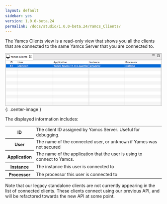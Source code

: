 ```yaml
---
layout: default
sidebar: yes
version: 1.0.0-beta.24
permalink: /docs/studio/1.0.0-beta.24/Yamcs_Clients/
---
```


The Yamcs Clients view is a read-only view that shows you all the clients that are connected to the same Yamcs Server that you are connected to.

![Yamcs Clients](/assets/studio/yamcs-clients.png){: .center-image }

The displayed information includes:

<table class="inline">
    <tr>
        <th>ID</th>
        <td>The client ID assigned by Yamcs Server. Useful for debugging.</td>
    </tr>
    <tr>
        <th>User</th>
        <td>The name of the connected user, or <tt>unknown</tt> if Yamcs was not secured</td>
    </tr>
    <tr>
        <th>Application</th>
        <td>The name of the application that the user is using to connect to Yamcs.</td>
    </tr>
    <tr>
        <th>Instance</th>
        <td>The instance this user is connected to</td>
    </tr>
    <tr>
        <th>Processor</th>
        <td>The processor this user is connected to</td>
    </tr>
</table>

Note that our legacy standalone clients are not currently appearing in the list of connected clients. These clients connect using our previous API, and will be refactored towards the new API at some point. 
